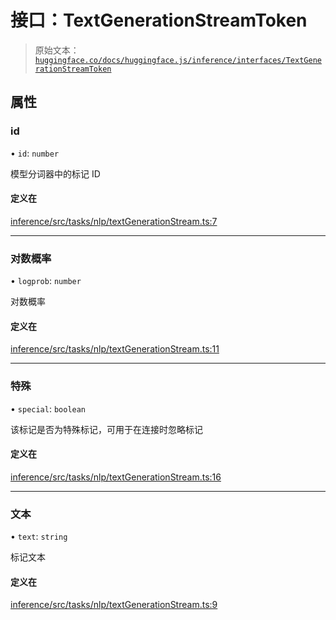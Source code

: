 # 接口：TextGenerationStreamToken

> 原始文本：[`huggingface.co/docs/huggingface.js/inference/interfaces/TextGenerationStreamToken`](https://huggingface.co/docs/huggingface.js/inference/interfaces/TextGenerationStreamToken)

## 属性

### id

• `id`: `number`

模型分词器中的标记 ID

#### 定义在

[inference/src/tasks/nlp/textGenerationStream.ts:7](https://github.com/huggingface/huggingface.js/blob/main/packages/inference/src/tasks/nlp/textGenerationStream.ts#L7)

* * *

### 对数概率

• `logprob`: `number`

对数概率

#### 定义在

[inference/src/tasks/nlp/textGenerationStream.ts:11](https://github.com/huggingface/huggingface.js/blob/main/packages/inference/src/tasks/nlp/textGenerationStream.ts#L11)

* * *

### 特殊

• `special`: `boolean`

该标记是否为特殊标记，可用于在连接时忽略标记

#### 定义在

[inference/src/tasks/nlp/textGenerationStream.ts:16](https://github.com/huggingface/huggingface.js/blob/main/packages/inference/src/tasks/nlp/textGenerationStream.ts#L16)

* * *

### 文本

• `text`: `string`

标记文本

#### 定义在

[inference/src/tasks/nlp/textGenerationStream.ts:9](https://github.com/huggingface/huggingface.js/blob/main/packages/inference/src/tasks/nlp/textGenerationStream.ts#L9)
